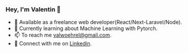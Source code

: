 ### Hey, I'm Valentin 👋

- 🤝 Available as a freelance web developer(React/Next-Laravel/Node).
- 🌱 Currently learning about Machine Learning with Pytorch.
- 📫 To reach me valwoehrel@gmail.com.
- 🚀 Connect with me on [Linkedin](https://www.linkedin.com/in/valentin-woehrel-207564228/).
